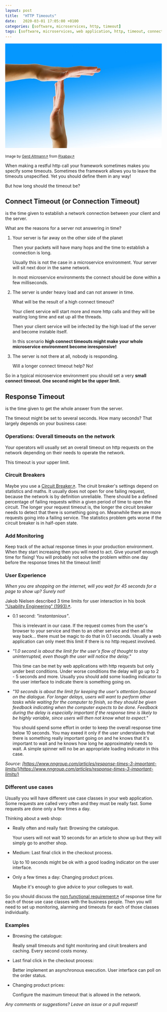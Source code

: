```yaml
---
layout: post
title:  "HTTP Timeouts"
date:   2020-03-01 17:05:00 +0100
categories: [software, microservices, http, timeout]
tags: [software, microservices, web application, http, timeout, connect timeout, response timeout]
---
```


![Timeout](/assets/timeout.jpg)

<small>Image by [Gerd Altmann&#8599;](https://pixabay.com/de/users/geralt-9301/?utm_source=link-attribution) from [Pixabay&#8599;](https://pixabay.com/de/?utm_source=link-attribution)</small>


When making a restful http call your framework sometimes makes you specify some timeouts.
Sometimes the framework allows you to leave the timeouts unspecified. 
Yet you should define them in any way!

But how long should the timeout be?

## Connect Timeout (or Connection Timeout)

is the time given to establish a network connection between your client and the server.

What are the reasons for a server not answering in time?

1. Your server is far away on the other side of the planet

   Then your packets will have many hops and the time to establish a connection is long.
   
   Usually this is not the case in a microservice environment. Your server will sit next door in the same network.
   
   In most microservice environments the connect should be done within a few milliseconds.
2. The server is under heavy load and can not answer in time.

   What will be the result of a high connect timeout?
   
   Your client service will start more and more http calls and they will be waiting long time and eat up all the threads.
   
   Then your client service will be infected by the high load of the server and become instable itself. 
   
   In this scenario **high connect timeouts might make your whole microservice environment become inresponsive!**
3. The server is not there at all, nobody is responding.

   Will a longer connect timeout help? No!
   
So in a typical microservice environment you should set a very **small connect timeout. One second might be the upper limit.**


## Response Timeout

is the time given to get the whole answer from the server.

The timeout might be set to several seconds. How many seconds? That largely depends on your business case:

### Operations: Overall timeouts on the network

   Your operators will usually set an overall timeout on http requests on the network depending on their needs to operate the network.
    
   This timeout is your upper limit. 

### Circuit Breakers

   Maybe you use a [Circuit Breaker&#8599;](https://martinfowler.com/bliki/CircuitBreaker.html). The ciruit breaker's settings depend on statistics and maths. It usually does not open for one failing request, because the network is by definition unreliable. There should be a defined percentage of failing requests within a given period of time to open the circuit. The longer your request timeout is, the longer the circuit breaker needs to detect that there is something going on. Meanwhile there are more requests going into a failing service. The statistics problem gets worse if the circuit breaker is in half-open state.
   
### Add Monitoring

Keep track of the actual response times in your production environment. When they start increasing then you will need to act. Give yourself enough time for fixing! You will probably not solve the problem within one day before the response times hit the timeout limit!

### User Experience

   *When you are shopping on the internet, will you wait for 45 seconds for a page to show up? Surely not!* 
   
   Jakob Nielsen described 3 time limits for user interaction in his book ["Usability Engineering" (1993)&#8599;](https://www.nngroup.com/books/usability-engineering/).
    
   * 0.1 second: *"instantanious"*.
   
     This is irrelevant in our case. 
     If the request comes from the user's browser to your service and then to an other service and then all the way back... there must be magic to do that in 0.1 seconds.
     Usually a web application can only meet this limit if there is no http request involved.
   * *"1.0 second is about the limit for the user's flow of thought to stay uninterrupted, even though the user will notice the delay."*
   
     This time can be met by web applications with http requests but only under best conditions. Under worse conditions the delay will go up to 2 - 5 seconds and more. 
     Usually you should add some loading indicator to the user interface to indicate there is something going on.    
   * *"10 seconds is about the limit for keeping the user's attention focused on the dialogue. For longer delays, users will want to perform other tasks while waiting for the computer to finish, so they should be given feedback indicating when the computer expects to be done. Feedback during the delay is especially important if the response time is likely to be highly variable, since users will then not know what to expect."*
   
     You should spend some effort in order to keep the overall response time below 10 seconds. 
     You may exeed it only if the user understands that there is something really important going on and he knows that it's important to wait and he knows how long he approximately needs to wait. A simple spinner will no be an appropriate loading indicator in this case. 

   *Source: [https://www.nngroup.com/articles/response-times-3-important-limits/](https://www.nngroup.com/articles/response-times-3-important-limits/)*
   
### Different use cases

Usually you will have different use case classes in your web application. Some requests are called very often and they must be really fast. Some requests are done only a few times a day.

Thinking about a web shop:

* Really often and really fast: Browsing the catalogue. 
  
  Your users will not wait 10 seconds for an article to show up but they will simply go to another shop.

* Medium: Last final click in the checkout process.
  
  Up to 10 seconds might be ok with a good loading indicator on the user interface.
  
* Only a few times a day: Changing product prices.
  
  Maybe it's enough to give advice to your collegues to wait.
  
So you should discuss the [non functional requirement&#8599;](https://en.wikipedia.org/wiki/Non-functional_requirement) of response time for each of those use case classes with the business people.
Then you will need to set up monitoring, alarming and timeouts for each of those classes individually.
   
### Examples

* Browsing the catalogue: 
  
  Really small timeouts and tight monitoring and ciruit breakers and caching. Every second costs money.

* Last final click in the checkout process:
  
  Better implement an asynchronous execution. User interface can poll on the order status.
  
* Changing product prices:
  
  Configure the maximum timeout that is allowed in the network.
  
  
*Any comments or suggestions? Leave an issue or a pull request!*